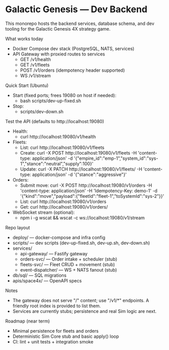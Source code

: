 # Galactic Genesis — Dev Backend

This monorepo hosts the backend services, database schema, and dev tooling for the Galactic Genesis 4X strategy game.

What works today
- Docker Compose dev stack (PostgreSQL, NATS, services)
- API Gateway with proxied routes to services
  - GET /v1/health
  - GET /v1/fleets
  - POST /v1/orders (idempotency header supported)
  - WS /v1/stream

Quick Start (Ubuntu)
- Start (fixed ports; frees 19080 on host if needed):
  - bash scripts/dev-up-fixed.sh
- Stop:
  - scripts/dev-down.sh

Test the API (defaults to http://localhost:19080)
- Health:
  - curl http://localhost:19080/v1/health
- Fleets:
  - List: curl http://localhost:19080/v1/fleets
  - Create: curl -X POST http://localhost:19080/v1/fleets -H 'content-type: application/json' -d '{"empire_id":"emp-1","system_id":"sys-1","stance":"neutral","supply":100}'
  - Update: curl -X PATCH http://localhost:19080/v1/fleets/<id> -H 'content-type: application/json' -d '{"stance":"aggressive"}'
- Orders:
  - Submit move: curl -X POST http://localhost:19080/v1/orders -H 'content-type: application/json' -H 'Idempotency-Key: demo-1' -d '{"kind":"move","payload":{"fleetId":"fleet-1","toSystemId":"sys-2"}}'
  - List: curl http://localhost:19080/v1/orders
  - Get: curl http://localhost:19080/v1/orders/<orderId>
- WebSocket stream (optional):
  - npm i -g wscat && wscat -c ws://localhost:19080/v1/stream

Repo layout
- deploy/ — docker-compose and infra config
- scripts/ — dev scripts (dev-up-fixed.sh, dev-up.sh, dev-down.sh)
- services/
  - api-gateway/ — Fastify gateway
  - orders-svc/ — Order intake + scheduler (stub)
  - fleets-svc/ — Fleet CRUD + movement (stub)
  - event-dispatcher/ — WS + NATS fanout (stub)
- db/sql/ — SQL migrations
- apis/space4x/ — OpenAPI specs

Notes
- The gateway does not serve "/" content; use "/v1/*" endpoints. A friendly root index is provided to list them.
- Services are currently stubs; persistence and real Sim logic are next.

Roadmap (near term)
- Minimal persistence for fleets and orders
- Deterministic Sim Core stub and basic apply() loop
- CI: lint + unit tests + integration smoke

